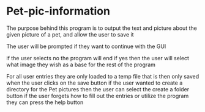 # Pet-pic-information
The purpose behind this program is to output the text and picture about the given picture of a pet, and allow the user to save it

The user will be prompted if they want to continue with the GUI

if the user selects no the program will end
if yes then the user will select what image they wish as a base for the rest of the program

For all user entries they are only loaded to a temp file that is then only saved when the user clicks on the save button
if the user wanted to create a directory for the Pet pictures then the user can select the create a folder button
if the user forgets how to fill out the entries or utilize the program they can press the help button
